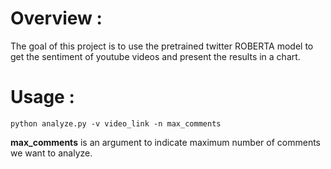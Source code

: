 # Overview :
The goal of this project is to use the pretrained twitter ROBERTA model to get the sentiment of youtube videos and present the results in a chart.

# Usage :
```
python analyze.py -v video_link -n max_comments
```
**max_comments** is an argument to indicate maximum number of comments we want to analyze.
